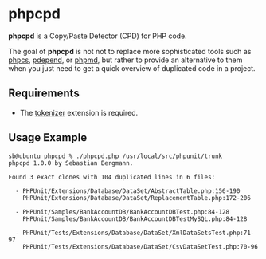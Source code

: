 phpcpd
======

**phpcpd** is a Copy/Paste Detector (CPD) for PHP code.

The goal of **phpcpd** is not not to replace more sophisticated tools such as [phpcs](http://pear.php.net/PHP_CodeSniffer), [pdepend](http://pdepend.org/), or [phpmd](http://phpmd.org/), but rather to provide an alternative to them when you just need to get a quick overview of duplicated code in a project.

Requirements
------------

* The [tokenizer](http://www.php.net/tokenizer) extension is required.

Usage Example
-------------

    sb@ubuntu phpcpd % ./phpcpd.php /usr/local/src/phpunit/trunk
    phpcpd 1.0.0 by Sebastian Bergmann.

    Found 3 exact clones with 104 duplicated lines in 6 files:

      - PHPUnit/Extensions/Database/DataSet/AbstractTable.php:156-190
        PHPUnit/Extensions/Database/DataSet/ReplacementTable.php:172-206

      - PHPUnit/Samples/BankAccountDB/BankAccountDBTest.php:84-128
        PHPUnit/Samples/BankAccountDB/BankAccountDBTestMySQL.php:84-128

      - PHPUnit/Tests/Extensions/Database/DataSet/XmlDataSetsTest.php:71-97
        PHPUnit/Tests/Extensions/Database/DataSet/CsvDataSetTest.php:70-96

